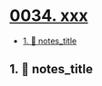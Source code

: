 # [0034. xxx](https://github.com/Tdahuyou/TNotes.nodejs/tree/main/notes/0034.%20xxx)

<!-- region:toc -->

- [1. 📒 notes_title](#1--notes_title)

<!-- endregion:toc -->

## 1. 📒 notes_title
